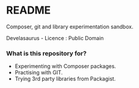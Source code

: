 # README #

Composer, git and library experimentation sandbox.

Develasaurus - Licence : Public Domain

### What is this repository for? ###

* Experimenting with Composer packages.
* Practising with GIT.
* Trying 3rd party libraries from Packagist.

